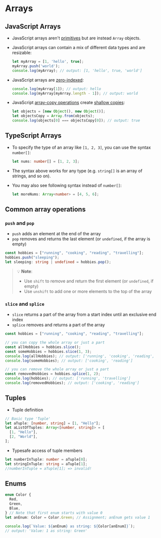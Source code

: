 # Arrays

## JavaScript Arrays

- JavaScript arrays aren't [primitives](https://developer.mozilla.org/en-US/docs/Glossary/Primitive) but are instead `Array` objects.

- JavaScript arrays can contain a mix of different data types and are resizable:

  ```JavaScript [|1|2|3]
  let myArray = [1, 'hello', true];
  myArray.push('world');
  console.log(myArray); // output: [1, 'hello', true, 'world']
  ```

<!---->

- JavaScript arrays are [zero-indexed](https://en.wikipedia.org/wiki/Zero-based_numbering):

  ```javascript [|1|2]
  console.log(myArray[1]); // output: hello
  console.log(myArray[myArray.length - 1]); // output: world
  ```

- JavaScript [array-copy operations](https://developer.mozilla.org/en-US/docs/Web/JavaScript/Reference/Global_Objects/Array#copy_an_array) create [shallow copies](https://developer.mozilla.org/en-US/docs/Glossary/Shallow_copy):

  ```javascript [|1|2|3]
  let objects = [new Object(), new Object()];
  let objectsCopy = Array.from(objects);
  console.log(objects[0] === objectsCopy[0]); // output: true
  ```

## TypeScript Arrays

- To specify the type of an array like `[1, 2, 3]`, you can use the syntax `number[]`:

  ```typescript
  let nums: number[] = [1, 2, 3];
  ```

- The syntax above works for any type (e.g. `string[]` is an array of strings, and so on).

- You may also see following syntax instead of `number[]`:

  ```typescript
  let moreNums: Array<number> = [4, 5, 6];
  ```

## Common array operations

### `push` and `pop`

- `push` adds an element at the end of the array
- `pop` removes and returns the last element (or `undefined`, if the array is empty)

```typescript [|1|2|3]
const hobbies = ["running", "cooking", "reading", "travelling"];
hobbies.push("sleeping");
let sleeping: string | undefined = hobbies.pop();
```

<!---->

> 💡 **Note**:
>
> - Use `shift` to remove and return the first element (or `undefined`, if empty)
> - Use `unshift` to add one or more elements to the top of the array

### `slice` and `splice`

- `slice` returns a part of the array from a start index until an exclusive end index
- `splice` removes and returns a part of the array

```typescript [|1|3-7|9-13]
const hobbies = ["running", "cooking", "reading", "travelling"];

// you can copy the whole array or just a part
const allHobbies = hobbies.slice();
const someHobbies = hobbies.slice(1, 3);
console.log(allHobbies); // output: ['running', 'cooking', 'reading', 'travelling']
console.log(someHobbies); // output: ['cooking', 'reading']

// you can remove the whole array or just a part
const removedHobbies = hobbies.splice(1, 2);
console.log(hobbies); // output: ['running', 'travelling']
console.log(removedHobbies); // output: ['cooking', 'reading']
```

## Tuples

- Tuple definition

```typescript
// Basic type 'Tuple'
let aTuple: [number, string] = [1, "Hello"];
let aListOfTuples: Array<[number, string]> = [
  [1, "Hello"],
  [2, "World"],
];
```

- Typesafe access of tuple members

```typescript
let numberInTuple: number = aTuple[0];
let stringInTuple: string = aTuple[1];
//numberInTuple = aTuple[1]; => invalid!
```

## Enums

```typescript
enum Color {
  Red,
  Green,
  Blue,
} // Note that first enum starts with value 0
let anEnum: Color = Color.Green; // Assignment; anEnum gets value 1

console.log(`Value: ${anEnum} as string: ${Color[anEnum]}`);
// output: 'Value: 1 as string: Green'
```
